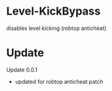 # Level-KickBypass
disables level kicking (robtop anticheat)

# Update

Update 0.0.1

- updated for robtop anticheat patch
